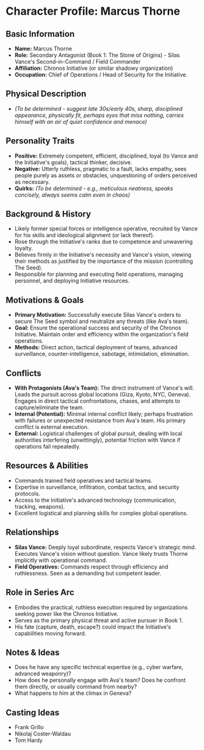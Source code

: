 # Character Profile: Marcus Thorne

## Basic Information
- **Name:** Marcus Thorne
- **Role:** Secondary Antagonist (Book 1: The Stone of Origins) - Silas Vance's Second-in-Command / Field Commander
- **Affiliation:** Chronos Initiative (or similar shadowy organization)
- **Occupation:** Chief of Operations / Head of Security for the Initiative.

## Physical Description
- *(To be determined - suggest late 30s/early 40s, sharp, disciplined appearance, physically fit, perhaps eyes that miss nothing, carries himself with an air of quiet confidence and menace)*

## Personality Traits
- **Positive:** Extremely competent, efficient, disciplined, loyal (to Vance and the Initiative's goals), tactical thinker, decisive.
- **Negative:** Utterly ruthless, pragmatic to a fault, lacks empathy, sees people purely as assets or obstacles, unquestioning of orders perceived as necessary.
- **Quirks:** *(To be determined - e.g., meticulous neatness, speaks concisely, always seems calm even in chaos)*

## Background & History
- Likely former special forces or intelligence operative, recruited by Vance for his skills and ideological alignment (or lack thereof).
- Rose through the Initiative's ranks due to competence and unwavering loyalty.
- Believes firmly in the Initiative's necessity and Vance's vision, viewing their methods as justified by the importance of the mission (controlling The Seed).
- Responsible for planning and executing field operations, managing personnel, and deploying Initiative resources.

## Motivations & Goals
- **Primary Motivation:** Successfully execute Silas Vance's orders to secure The Seed symbol and neutralize any threats (like Ava's team).
- **Goal:** Ensure the operational success and security of the Chronos Initiative. Maintain order and efficiency within the organization's field operations.
- **Methods:** Direct action, tactical deployment of teams, advanced surveillance, counter-intelligence, sabotage, intimidation, elimination.

## Conflicts
- **With Protagonists (Ava's Team):** The direct instrument of Vance's will. Leads the pursuit across global locations (Giza, Kyoto, NYC, Geneva). Engages in direct tactical confrontations, chases, and attempts to capture/eliminate the team.
- **Internal (Potential):** Minimal internal conflict likely; perhaps frustration with failures or unexpected resistance from Ava's team. His primary conflict is external execution.
- **External:** Logistical challenges of global pursuit, dealing with local authorities interfering (unwittingly), potential friction with Vance if operations fail repeatedly.

## Resources & Abilities
- Commands trained field operatives and tactical teams.
- Expertise in surveillance, infiltration, combat tactics, and security protocols.
- Access to the Initiative's advanced technology (communication, tracking, weapons).
- Excellent logistical and planning skills for complex global operations.

## Relationships
- **Silas Vance:** Deeply loyal subordinate, respects Vance's strategic mind. Executes Vance's vision without question. Vance likely trusts Thorne implicitly with operational command.
- **Field Operatives:** Commands respect through efficiency and ruthlessness. Seen as a demanding but competent leader.

## Role in Series Arc
- Embodies the practical, ruthless execution required by organizations seeking power like the Chronos Initiative.
- Serves as the primary physical threat and active pursuer in Book 1.
- His fate (capture, death, escape?) could impact the Initiative's capabilities moving forward.

## Notes & Ideas
- Does he have any specific technical expertise (e.g., cyber warfare, advanced weaponry)?
- How does he personally engage with Ava's team? Does he confront them directly, or usually command from nearby?
- What happens to him at the climax in Geneva? 

## Casting Ideas
- Frank Grillo
- Nikolaj Coster-Waldau
- Tom Hardy 